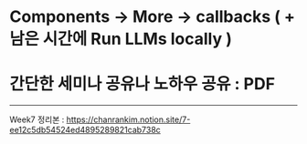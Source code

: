 # Components -> More -> callbacks ( + 남은 시간에 Run LLMs locally )
# 간단한 세미나 공유나 노하우 공유 : PDF 
---
Week7 정리본 : https://chanrankim.notion.site/7-ee12c5db54524ed4895289821cab738c
